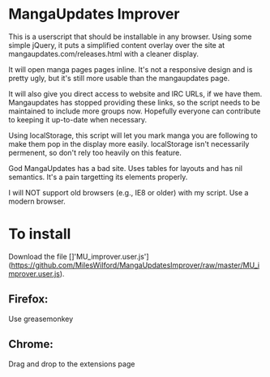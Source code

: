 # MangaUpdates Improver

This is a userscript that should be installable in any browser.  Using some simple jQuery, it puts a simplified content overlay over the site at mangaupdates.com/releases.html with a cleaner display.

It will open manga pages pages inline.  It's not a responsive design and is pretty ugly, but it's still more usable than the mangaupdates page.

It will also give you direct access to website and IRC URLs, if we have them.  Mangaupdates has stopped providing these links, so the script needs to be maintained to include more groups now.  Hopefully everyone can contribute to keeping it up-to-date when necessary.

Using localStorage, this script will let you mark manga you are following to make them pop in the display more easily.  localStorage isn't necessarily permenent, so don't rely too heavily on this feature.

God MangaUpdates has a bad site.  Uses tables for layouts and has nil semantics.  It's a pain targetting its elements properly.

I will NOT support old browsers (e.g., IE8 or older) with my script.  Use a modern browser.

# To install

Download the file []'MU_improver.user.js'](https://github.com/MilesWilford/MangaUpdatesImprover/raw/master/MU_improver.user.js).

## Firefox:

Use greasemonkey

## Chrome:

Drag and drop to the extensions page